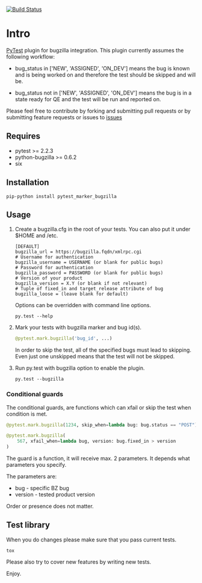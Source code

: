 [![Build Status][travisimg]][travis]

# Intro
[PyTest][pytest] plugin for bugzilla integration. This plugin currently
assumes the following workflow:

  * bug_status in ['NEW', 'ASSIGNED', 'ON_DEV'] means the bug is known
  and is being worked on and therefore the test should be skipped and will be.

  * bug_status not in ['NEW', 'ASSIGNED', 'ON_DEV'] means the bug is in a state
  ready for QE and the test will be run and reported on.

Please feel free to contribute by forking and submitting pull requests or by
submitting feature requests or issues to [issues][githubissues]

## Requires
  * pytest >= 2.2.3
  * python-bugzilla >= 0.6.2
  * six

## Installation
``pip-python install pytest_marker_bugzilla``

## Usage
  1. Create a bugzilla.cfg in the root of your tests.
     You can also put it under $HOME and /etc.

         [DEFAULT]
         bugzilla_url = https://bugzilla.fqdn/xmlrpc.cgi
         # Username for authentication
         bugzilla_username = USERNAME (or blank for public bugs)
         # Password for authentication
         bugzilla_password = PASSWORD (or blank for public bugs)
         # Version of your product
         bugzilla_version = X.Y (or blank if not relevant)
         # Tuple of fixed_in and target_release attribute of bug
         bugzilla_loose = (leave blank for default)

     Options can be overridden with command line options.
     
     ``py.test --help``
     
  2. Mark your tests with bugzilla marker and bug id(s).

     ```python
     @pytest.mark.bugzilla('bug_id', ...)
     ```

     In order to skip the test, all of the specified bugs must lead to
     skipping. Even just one unskipped means that the test will not be skipped.
     
  3. Run py.test with bugzilla option to enable the plugin.
  
     ``py.test --bugzilla``

### Conditional guards

The conditional guards, are functions which can xfail or skip the test when
condition is met.

```python
@pytest.mark.bugzilla(1234, skip_when=lambda bug: bug.status == "POST")
```

```python
@pytest.mark.bugzilla(
    567, xfail_when=lambda bug, version: bug.fixed_in > version
)
```

The guard is a function, it will receive max. 2 parameters. It depends what
parameters you specify.

The parameters are:

  * bug - specific BZ bug
  * version - tested product version

Order or presence does not matter.

## Test library

When you do changes please make sure that you pass current tests.

``tox``

Please also try to cover new features by writing new tests.

Enjoy.

[pytest]: http://pytest.org/latest/
[githubissues]: https://github.com/eanxgeek/pytest_marker_bugzilla/issues
[travisimg]: https://travis-ci.org/eanxgeek/pytest_marker_bugzilla.svg?branch=master
[travis]: https://travis-ci.org/eanxgeek/pytest_marker_bugzilla
